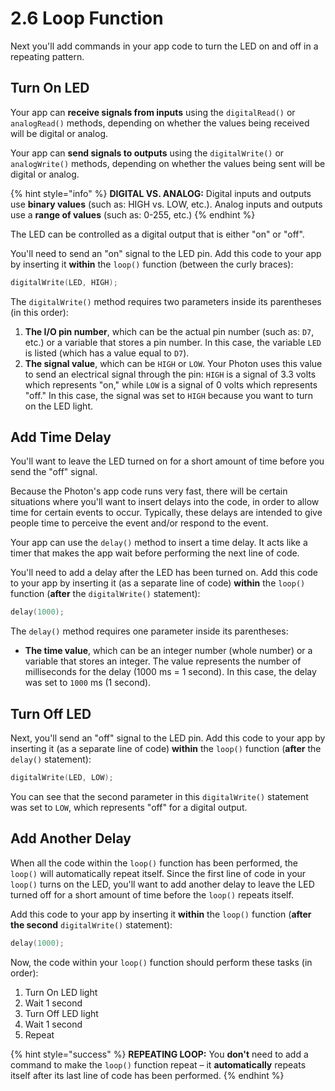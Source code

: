 # 2.6 Loop Function

Next you'll add commands in your app code to turn the LED on and off in a repeating pattern.

## Turn On LED

Your app can **receive signals from inputs** using the `digitalRead()` or `analogRead()` methods, depending on whether the values being received will be digital or analog.

Your app can **send signals to outputs** using the `digitalWrite()` or `analogWrite()` methods, depending on whether the values being sent will be digital or analog.

{% hint style="info" %}
**DIGITAL VS. ANALOG:**  Digital inputs and outputs use **binary values** \(such as: HIGH vs. LOW, etc.\). Analog inputs and outputs use a **range of values** \(such as:  0-255, etc.\)
{% endhint %}

The LED can be controlled as a digital output that is either "on" or "off".

You'll need to send an "on" signal to the LED pin. Add this code to your app by inserting it **within** the `loop()` function \(between the curly braces\):

```cpp
digitalWrite(LED, HIGH);
```

The `digitalWrite()` method requires two parameters inside its parentheses \(in this order\):

1. **The I/O pin number**, which can be the actual pin number \(such as: `D7`, etc.\) or a variable that stores a pin number. In this case, the variable `LED` is listed \(which has a value equal to `D7`\).
2. **The signal value**, which can be `HIGH` or `LOW`. Your Photon uses this value to send an electrical signal through the pin: `HIGH` is a signal of 3.3 volts which represents "on," while `LOW` is a signal of 0 volts which represents "off."  In this case, the signal was set to `HIGH` because you want to turn on the LED light.

## Add Time Delay

You'll want to leave the LED turned on for a short amount of time before you send the "off" signal.

Because the Photon's app code runs very fast, there will be certain situations where you'll want to insert delays into the code, in order to allow time for certain events to occur. Typically, these delays are intended to give people time to perceive the event and/or respond to the event.

Your app can use the `delay()` method to insert a time delay. It acts like a timer that makes the app wait before performing the next line of code.

You'll need to add a delay after the LED has been turned on. Add this code to your app by inserting it \(as a separate line of code\) **within** the `loop()` function \(**after** the `digitalWrite()` statement\):

```cpp
delay(1000);
```

The `delay()` method requires one parameter inside its parentheses:

* **The time value**, which can be an integer number \(whole number\) or a variable that stores an integer. The value represents the number of milliseconds for the delay \(1000 ms = 1 second\). In this case, the delay was set to `1000` ms \(1 second\).

## Turn Off LED

Next, you'll send an "off" signal to the LED pin. Add this code to your app by inserting it \(as a separate line of code\) **within** the `loop()` function \(**after** the `delay()` statement\):

```cpp
digitalWrite(LED, LOW);
```

You can see that the second parameter in this `digitalWrite()` statement was set to `LOW`, which represents "off" for a digital output.

## Add Another Delay

When all the code within the `loop()` function has been performed, the `loop()` will automatically repeat itself. Since the first line of code in your `loop()` turns on the LED, you'll want to add another delay to leave the LED turned off for a short amount of time before the `loop()` repeats itself.

Add this code to your app by inserting it **within** the `loop()` function \(**after the second** `digitalWrite()` statement\):

```cpp
delay(1000);
```

Now, the code within your `loop()` function should perform these tasks \(in order\):

1. Turn On LED light
2. Wait 1 second
3. Turn Off LED light
4. Wait 1 second
5. Repeat

{% hint style="success" %}
**REPEATING LOOP:**  You **don't** need to add a command to make the `loop()` function repeat – it **automatically** repeats itself after its last line of code has been performed.
{% endhint %}



